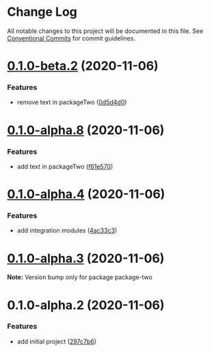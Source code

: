 # Change Log

All notable changes to this project will be documented in this file.
See [Conventional Commits](https://conventionalcommits.org) for commit guidelines.

# [0.1.0-beta.2](https://github.com/ltsfran/example-lerna/compare/package-two@0.1.0-beta.1...package-two@0.1.0-beta.2) (2020-11-06)


### Features

* remove text in packageTwo ([0d5d4d0](https://github.com/ltsfran/example-lerna/commit/0d5d4d07212cf7fa30cb38c1c986dc3ae053be3a))





# [0.1.0-alpha.8](https://github.com/ltsfran/example-lerna/compare/v0.1.0-alpha.7...v0.1.0-alpha.8) (2020-11-06)


### Features

* add text in packageTwo ([f61e570](https://github.com/ltsfran/example-lerna/commit/f61e5702e3d2fa8c0edc3d8531c5e0524657b013))





# [0.1.0-alpha.4](https://github.com/ltsfran/example-lerna/compare/v0.1.0-alpha.3...v0.1.0-alpha.4) (2020-11-06)


### Features

* add integration modules ([4ac33c3](https://github.com/ltsfran/example-lerna/commit/4ac33c3eb1a3432a5281bb61a868502ce87f5014))





# [0.1.0-alpha.3](https://github.com/ltsfran/example-lerna/compare/v0.1.0-alpha.2...v0.1.0-alpha.3) (2020-11-06)

**Note:** Version bump only for package package-two





# 0.1.0-alpha.2 (2020-11-06)


### Features

* add initial project ([297c7b6](https://github.com/ltsfran/example-lerna/commit/297c7b6a792237ae891dd7b83cb496e1d997b51c))
